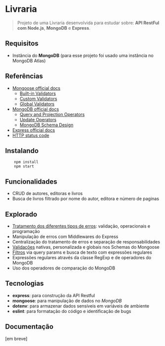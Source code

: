 # Livraria

> Projeto de uma Livraria desenvolvida para estudar sobre: **API RestFul com Node.js**, **MongoDB** e **Express**.


## Requisitos

- Instância do **MongoDB** (para esse projeto foi usado uma instância no MongoDB Atlas)


## Referências

- [Mongoose official docs](https://mongoosejs.com/docs/)
    - [Built-in Validators](https://mongoosejs.com/docs/validation.html#built-in-validators)
    - [Custom Validators](https://mongoosejs.com/docs/validation.html#custom-validators)
    - [Global Validators](https://mongoosejs.com/docs/validation.html#global-schematype-validation)
- [MongoDB official docs](https://www.mongodb.com/docs/)
    - [Query and Projection Operators](https://www.mongodb.com/docs/manual/reference/operator/query/)
    - [Update Operators](https://www.mongodb.com/docs/manual/reference/operator/update/)
    - [MongoDB Schema Design](https://www.mongodb.com/blog/post/6-rules-of-thumb-for-mongodb-schema-design)
- [Express official docs](https://expressjs.com/)
- [HTTP status code](https://developer.mozilla.org/pt-BR/docs/Web/HTTP/Status)


## Instalando

```
    npm install
    npm start
```

## Funcionalidades

- CRUD de autores, editoras e livros
- Busca de livros filtrado por nome do autor, editora e número de paginas


## Explorado

- [Tratamento dos diferentes tipos de erros](https://github.com/jeff-pedro/learn-node-mongoose/tree/02-tratando_erros): validação, operacionais e programação
- Manipulação de erros com Middlewares do Express
- Centralização do tratamento de erros e separação de responsabilidades
- [Validações](https://github.com/jeff-pedro/learn-node-mongoose/tree/03-validando_dados) nativas, personalizada e globais nos Schemas do Mongoose
- [Filtros](https://github.com/jeff-pedro/learn-node-mongoose/tree/04-buscas_e_filtros) via query params e busca de texto com expressões regulares
- Expressões regulares através da classe RegExp e de operadores do MongoDB
- Uso dos operadores de comparação do MongoDB


## Tecnologias

- **express**: para construção da API Restful
- **mongoose**: para manipulação de dados no *MongoDB*
- **dotenv**: para armazenar dados sensíveis em variáveis de ambiente
- **eslint**: para formatação do código e identificação de bugs


## Documentação

[em breve]